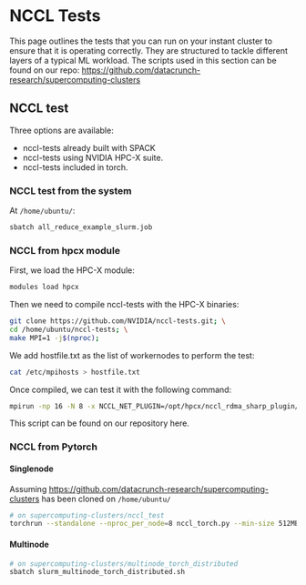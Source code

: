 # NCCL Tests

This page outlines the tests that you can run on your instant cluster to ensure that it is operating correctly. They are structured to tackle different layers of a typical ML workload. The scripts used in this section can be found on our repo: https://github.com/datacrunch-research/supercomputing-clusters

## NCCL test

Three options are available:

- nccl-tests already built with SPACK
- nccl-tests using NVIDIA HPC-X suite.
- nccl-tests included in torch.

### NCCL test from the system

At `/home/ubuntu/`:

```bash
sbatch all_reduce_example_slurm.job
```

### NCCL from hpcx module

First, we load the HPC-X module:

```bash
modules load hpcx
```

Then we need to compile nccl-tests with the HPC-X binaries:

```bash
git clone https://github.com/NVIDIA/nccl-tests.git; \
cd /home/ubuntu/nccl-tests; \
make MPI=1 -j$(nproc);
```

We add hostfile.txt as the list of workernodes to perform the test:

```bash
cat /etc/mpihosts > hostfile.txt
```

Once compiled, we can test it with the following command:

```bash
mpirun -np 16 -N 8 -x NCCL_NET_PLUGIN=/opt/hpcx/nccl_rdma_sharp_plugin/lib/libnccl-net.so -hostfile hostfile.txt ./build/all_reduce_perf -b 512M -e 8G -f 2 -g 1
```

This script can be found on our repository here.

### NCCL from Pytorch

#### Singlenode

Assuming https://github.com/datacrunch-research/supercomputing-clusters has been cloned on `/home/ubuntu/`

```bash
# on supercomputing-clusters/nccl_test
torchrun --standalone --nproc_per_node=8 nccl_torch.py --min-size 512MB --max-size 8GB --num-iters 5 --pin-memory --preallocate
```

#### Multinode

```bash
# on supercomputing-clusters/multinode_torch_distributed
sbatch slurm_multinode_torch_distributed.sh
```
